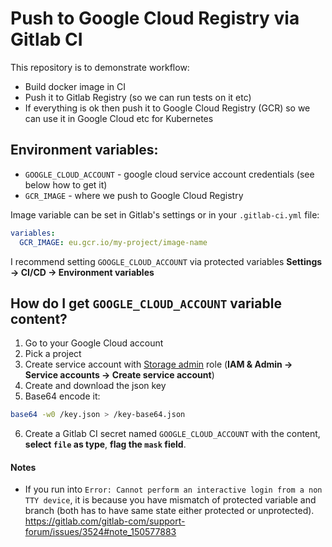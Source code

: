 # Push to Google Cloud Registry via Gitlab CI

This repository is to demonstrate workflow:
- Build docker image in CI
- Push it to Gitlab Registry (so we can run tests on it etc)
- If everything is ok then push it to Google Cloud Registry (GCR) so we can use it in Google Cloud etc for Kubernetes


## Environment variables:
  - `GOOGLE_CLOUD_ACCOUNT` - google cloud service account credentials (see below how to get it)
  - `GCR_IMAGE` - where we push to Google Cloud Registry

Image variable can be set in Gitlab's settings or in your `.gitlab-ci.yml` file:
```yaml
variables:
  GCR_IMAGE: eu.gcr.io/my-project/image-name
```

I recommend setting `GOOGLE_CLOUD_ACCOUNT` via protected variables **Settings -> CI/CD -> Environment variables**


## How do I get `GOOGLE_CLOUD_ACCOUNT` variable content?

1. Go to your Google Cloud account
2. Pick a project
3. Create service account with [Storage admin](https://cloud.google.com/container-registry/docs/access-control) role (**IAM & Admin -> Service accounts -> Create service account**)
4. Create and download the json key
5. Base64 encode it:
```bash
base64 -w0 /key.json > /key-base64.json
```
6. Create a Gitlab CI secret named `GOOGLE_CLOUD_ACCOUNT` with the content, **select `file` as type**, **flag the `mask` field**.

#### Notes

- If you run into `Error: Cannot perform an interactive login from a non TTY device`, it is because you have mismatch of protected variable and branch (both has to have same state either protected or unprotected). https://gitlab.com/gitlab-com/support-forum/issues/3524#note_150577883
